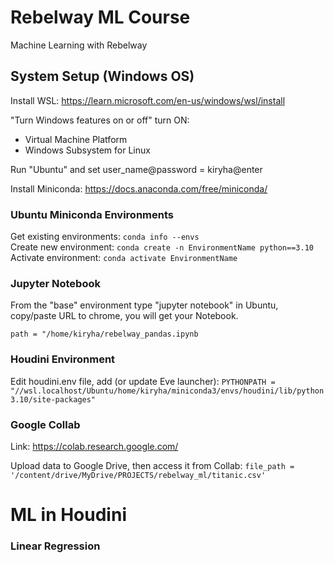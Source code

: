 # Rebelway ML Course
Machine Learning with Rebelway

## System Setup (Windows OS)

Install WSL: https://learn.microsoft.com/en-us/windows/wsl/install

"Turn Windows features on or off" turn ON:

- Virtual Machine Platform
- Windows Subsystem for Linux

Run "Ubuntu" and set user_name@password = kiryha@enter

Install Miniconda:
https://docs.anaconda.com/free/miniconda/

### Ubuntu Miniconda Environments 

Get existing environments: `conda info --envs`  
Create new environment: `conda create -n EnvironmentName python==3.10`
Activate environment: `conda activate EnvironmentName`

### Jupyter Notebook
From the "base" environment type "jupyter notebook" in Ubuntu, copy/paste URL to chrome, you will get your Notebook.

``path = "/home/kiryha/rebelway_pandas.ipynb``

### Houdini Environment
Edit houdini.env file, add (or update Eve launcher):
`PYTHONPATH = "//wsl.localhost/Ubuntu/home/kiryha/miniconda3/envs/houdini/lib/python3.10/site-packages"`

### Google Collab
Link: https://colab.research.google.com/

Upload data to Google Drive, then access it from Collab:
```file_path = '/content/drive/MyDrive/PROJECTS/rebelway_ml/titanic.csv'```

# ML in Houdini
### Linear Regression